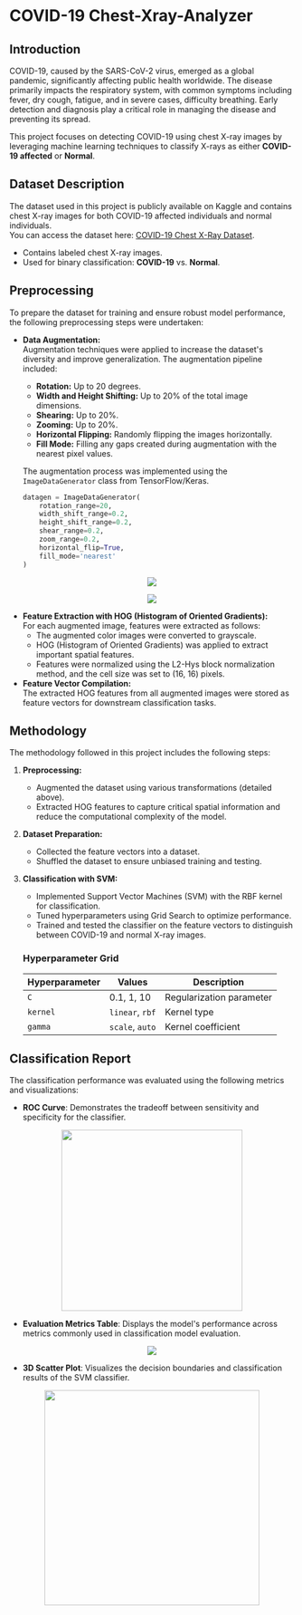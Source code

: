 # COVID-19 Chest-Xray-Analyzer
## Introduction  
COVID-19, caused by the SARS-CoV-2 virus, emerged as a global pandemic, significantly affecting public health worldwide. The disease primarily impacts the respiratory system, with common symptoms including fever, dry cough, fatigue, and in severe cases, difficulty breathing. Early detection and diagnosis play a critical role in managing the disease and preventing its spread.  

This project focuses on detecting COVID-19 using chest X-ray images by leveraging machine learning techniques to classify X-rays as either **COVID-19 affected** or **Normal**.  

## Dataset Description  
The dataset used in this project is publicly available on Kaggle and contains chest X-ray images for both COVID-19 affected individuals and normal individuals.  
You can access the dataset here: [COVID-19 Chest X-Ray Dataset](https://www.kaggle.com/datasets/alifrahman/covid19-chest-xray-image-dataset/code).  

- Contains labeled chest X-ray images.
- Used for binary classification: **COVID-19** vs. **Normal**.  

## Preprocessing  
To prepare the dataset for training and ensure robust model performance, the following preprocessing steps were undertaken:  

- **Data Augmentation:** <br>
   Augmentation techniques were applied to increase the dataset's diversity and improve generalization. The augmentation pipeline included:  
   - **Rotation:** Up to 20 degrees.  
   - **Width and Height Shifting:** Up to 20% of the total image dimensions.  
   - **Shearing:** Up to 20%.  
   - **Zooming:** Up to 20%.  
   - **Horizontal Flipping:** Randomly flipping the images horizontally.  
   - **Fill Mode:** Filling any gaps created during augmentation with the nearest pixel values.  

    The augmentation process was implemented using the `ImageDataGenerator` class from TensorFlow/Keras.
   ```python
   datagen = ImageDataGenerator(
       rotation_range=20,
       width_shift_range=0.2,
       height_shift_range=0.2,
       shear_range=0.2,
       zoom_range=0.2,
       horizontal_flip=True,
       fill_mode='nearest'
   )
<p align="center">
  <img src="https://github.com/mahita2104/COVID-Xray-Analyzer/blob/main/Images/Covid_image_augmentation.png" />
</p> 
<p align="center">
  <img src="https://github.com/mahita2104/COVID-Xray-Analyzer/blob/main/Images/Normal_image_augmentation.png" />
</p> 
   
 - **Feature Extraction with HOG (Histogram of Oriented Gradients):** <br>
  For each augmented image, features were extracted as follows:
      - The augmented color images were converted to grayscale.
      - HOG (Histogram of Oriented Gradients) was applied to extract important spatial features.
      - Features were normalized using the L2-Hys block normalization method, and the cell size was set to (16, 16) pixels.
 - **Feature Vector Compilation:** <br>
    The extracted HOG features from all augmented images were stored as feature vectors for downstream classification tasks.

## Methodology
The methodology followed in this project includes the following steps:

1. **Preprocessing:**
   - Augmented the dataset using various transformations (detailed above).
   - Extracted HOG features to capture critical spatial information and reduce the computational complexity of the model.
2. **Dataset Preparation:**
   - Collected the feature vectors into a dataset.
   - Shuffled the dataset to ensure unbiased training and testing.
3. **Classification with SVM:**
   - Implemented Support Vector Machines (SVM) with the RBF kernel for classification.
   - Tuned hyperparameters using Grid Search to optimize performance.
   - Trained and tested the classifier on the feature vectors to distinguish between COVID-19 and normal X-ray images.
   ### Hyperparameter Grid  

      | Hyperparameter | Values                      | Description                       |
      |----------------|-----------------------------|-----------------------------------|
      | `C`            | 0.1, 1, 10                  | Regularization parameter          |
      | `kernel`       | `linear`, `rbf`             | Kernel type                       |
      | `gamma`        | `scale`, `auto`             | Kernel coefficient                |

## Classification Report
The classification performance was evaluated using the following metrics and visualizations:
 - **ROC Curve**: Demonstrates the tradeoff between sensitivity and specificity for the classifier.
<p align="center">
  <img src="https://github.com/mahita2104/COVID-Xray-Analyzer/blob/main/Images/Roc_curve.png" height="320" />
</p> 

 - **Evaluation Metrics Table**: Displays the model's performance across metrics commonly used in classification model evaluation.
 <p align="center">
  <img src="https://github.com/mahita2104/COVID-Xray-Analyzer/blob/main/Images/Evaluation_metrics.png" />
</p> 

 - **3D Scatter Plot**: Visualizes the decision boundaries and classification results of the SVM classifier.
 <p align="center">
  <img src="https://github.com/mahita2104/COVID-Xray-Analyzer/blob/main/Images/3d_plot.png" height="380" />
</p> 


